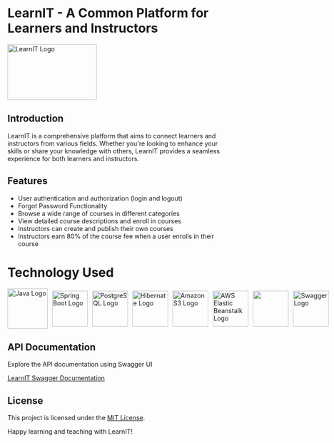 # LearnIT - A Common Platform for Learners and Instructors
<img src="https://learnit-s3.s3.eu-north-1.amazonaws.com/LearnIT_logo.png" alt="LearnIT Logo" height="125px" width="200px" style="margin-right: 10px;">

## Introduction
LearnIT is a comprehensive platform that aims to connect learners and instructors from various fields. Whether you're looking to enhance your skills or share your knowledge with others, LearnIT provides a seamless experience for both learners and instructors.

## Features
- User authentication and authorization (login and logout)
- Forgot Password Functionality
- Browse a wide range of courses in different categories
- View detailed course descriptions and enroll in courses
- Instructors can create and publish their own courses
- Instructors earn 80% of the course fee when a user enrolls in their course

# Technology Used
<div style="display: flex; align-items: center;">
    <img src="https://brandslogos.com/wp-content/uploads/images/large/java-logo-1.png" alt="Java Logo" height="90px" style="margin-right: 10px;">
    <img src="https://keyholesoftware.com/wp-content/uploads/Spring-Boot.png" alt="Spring Boot Logo" height="80px" style="margin-right: 10px;">
    <img src="https://dataera.com.tr/wp-content/uploads/2018/07/post_3_gorsel-1110x630.jpg" alt="PostgreSQL Logo" height="80px" style="margin-right: 10px;">
    <img src="https://www.techinjections.com/wp-content/uploads/2020/01/hibernate.jpg" alt="Hibernate Logo" height="80px" style="margin-right: 10px;">
    <img src="https://miro.medium.com/v2/resize:fit:640/1*B9CIOrxdROHvtdmouQA1_A.png" alt="Amazon S3 Logo" height="80px" style="margin-right: 10px;">
    <img src="https://www.driftingruby.com/episodes/deploying-to-aws-elastic-beanstalk/download_image.png" alt="AWS Elastic Beanstalk Logo" height="80px" style="margin-right: 10px;">
    <img src="https://www.talentica.com/wp-content/uploads/2019/08/junit5-1.png" height="80px" style="margin-right: 10px;">
    <img src="https://logowik.com/content/uploads/images/swagger6360.jpg" alt="Swagger Logo" height="80px">
</div>

 <h2>API Documentation</h2>
  <p>Explore the API documentation using Swagger UI</p>
  <p><a href="http://learnit.eu-north-1.elasticbeanstalk.com/swagger-ui/index.html#/" target="_blank">LearnIT Swagger Documentation</a></p>

## License
This project is licensed under the [MIT License](LICENSE).

Happy learning and teaching with LearnIT!
